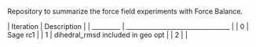 Repository to summarize the force field experiments with Force Balance.

| Iteration | Description                       |
| _________ | _________________________________ |
|    0      | Sage rc1                          |
|    1      | dihedral_rmsd included in geo opt |
|    2      |                                   |
